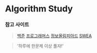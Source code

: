 # Algorithm Study
### 참고 사이트
> [백준](https://www.acmicpc.net/)
> [프로그래머스](https://programmers.co.kr/)
> [정보올림피아드](http://www.jungol.co.kr/)
> [SWEA](https://swexpertacademy.com/)

> '하루에 한문제 이상 풀자!'
